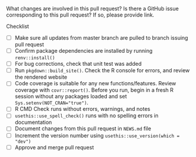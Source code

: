 What changes are involved in this pull request? Is there a GitHub issue corresponding to this pull request? If so, please provide link.

Checklist
- [ ] Make sure all updates from master branch are pulled to branch issuing pull request
- [ ] Confirm package dependencies are installed by running `renv::install()`
- [ ] For bug corrections, check that unit test was added
- [ ] Run `pkgdown::build_site()`. Check the R console for errors, and review the rendered website
- [ ] Code coverage is suitable for any new functions/features. Review coverage with `covr::report()`. Before you run, begin in a fresh R session without any packages loaded and set `Sys.setenv(NOT_CRAN="true")`.
- [ ] R CMD Check runs without errors, warnings, and notes
- [ ] `usethis::use_spell_check()` runs with no spelling errors in documentation
- [ ] Document changes from this pull request in `NEWS.md` file
- [ ] Increment the version number using `usethis::use_version(which = "dev")`
- [ ] Approve and merge pull request
